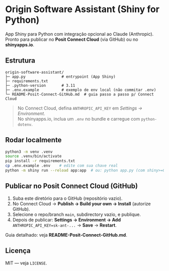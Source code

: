 # Origin Software Assistant (Shiny for Python)

App Shiny para Python com integração opcional ao Claude (Anthropic). Pronto para publicar no **Posit Connect Cloud** (via GitHub) ou no **shinyapps.io**.

## Estrutura
```
origin-software-assistant/
├─ app.py                # entrypoint (App Shiny)
├─ requirements.txt
├─ .python-version       # 3.11
├─ .env.example          # exemplo de env local (não commitar .env)
└─ README-Posit-Connect-GitHub.md  # guia passo a passo p/ Connect Cloud
```

> No Connect Cloud, defina `ANTHROPIC_API_KEY` em *Settings → Environment*.  
> No shinyapps.io, inclua um `.env` no bundle e carregue com `python-dotenv`.

## Rodar localmente
```bash
python3 -m venv .venv
source .venv/bin/activate
pip install -r requirements.txt
cp .env.example .env    # edite com sua chave real
python -m shiny run --reload app:app  # ou: python app.py (com shiny>=0.6)
```

## Publicar no Posit Connect Cloud (GitHub)
1. Suba este diretório para o GitHub (repositório vazio).
2. No Connect Cloud → **Publish → Build your own → Install** (autorize GitHub).
3. Selecione o repo/branch `main`, subdirectory vazio, e publique.
4. Depois de publicar: **Settings → Environment → Add** `ANTHROPIC_API_KEY=sk-ant-...` → **Save** → **Restart**.

Guia detalhado: veja **README-Posit-Connect-GitHub.md**.

## Licença
MIT — veja `LICENSE`.
